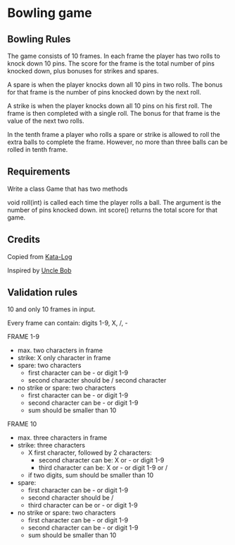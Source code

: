# Bowling game

## Bowling Rules
The game consists of 10 frames. In each frame the player has two rolls to knock down 10 pins. The score for the frame is the total number of pins knocked down, plus bonuses for strikes and spares.

A spare is when the player knocks down all 10 pins in two rolls. The bonus for that frame is the number of pins knocked down by the next roll.

A strike is when the player knocks down all 10 pins on his first roll. The frame is then completed with a single roll. The bonus for that frame is the value of the next two rolls.

In the tenth frame a player who rolls a spare or strike is allowed to roll the extra balls to complete the frame. However, no more than three balls can be rolled in tenth frame.

## Requirements
Write a class Game that has two methods

void roll(int) is called each time the player rolls a ball. The argument is the number of pins knocked down.
int score() returns the total score for that game.

## Credits
Copied from [Kata-Log](https://kata-log.rocks/bowling-game-kata)

Inspired by [Uncle Bob](http://butunclebob.com/ArticleS.UncleBob.TheBowlingGameKata)

## Validation rules
10 and only 10 frames in input.

Every frame can contain: digits 1-9, X, /, -

FRAME 1-9
* max. two characters in frame
* strike: X only character in frame
* spare: two characters
  * first character can be - or digit 1-9
  * second character should be / second character
* no strike or spare: two characters
  * first character can be - or digit 1-9
  * second character can be - or digit 1-9
  * sum should be smaller than 10

FRAME 10
* max. three characters in frame
* strike: three characters
  * X first character, followed by 2 characters:
    * second character can be: X or - or digit 1-9
    * third character can be: X or - or digit 1-9 or /
  * if two digits, sum should be smaller than 10
* spare: 
  * first character can be - or digit 1-9
  * second character should be / 
  * third character can be or - or digit 1-9
* no strike or spare: two characters
  * first character can be - or digit 1-9
  * second character can be - or digit 1-9
  * sum should be smaller than 10
